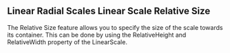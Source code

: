 ## Linear Radial Scales Linear Scale Relative Size
The Relative Size feature allows you to specify the size of the scale towards its container. This can be done by using the RelativeHeight and RelativeWidth property of the LinearScale. 

[//]: <keywords: horizontallineargauge, horizontallinearscale, relativewidth, relativeheight>